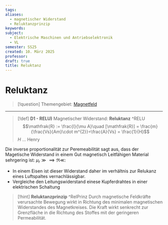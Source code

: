 ```yaml
---
tags: 
aliases:
  - magnetischer Widerstand
  - Reluktanzprinzip
keywords: 
subject:
  - Elektrische Maschinen und Antriebselektronik
  - VL
semester: SS25
created: 10. März 2025
professor: 
draft: true
title: Reluktanz
---
```

 

# Reluktanz

> [!question] Themengebiet: [Magnetfeld](Magnetisches%20Feld.md)

---

> [!def] **D1 - RELU)** Magnetischer Widerstand: **Reluktanz** ^RELU
> $$\mathfrak{R} := \frac{l}{\mu A}\quad [\mathfrak{R}] = \frac{m}{\frac{Vs}{Am}\cdot m^{2}}=\frac{A}{Vs} = \frac{1}{H}$$
> $H$ ... Henry

Die inverse proportionalität zur Peremeabilität sagt aus, dass der Magetische Widerstand in einem Gut magnetisch Leitfähigen Material sehrgering ist: $\mu_{r}\gg \implies \mathfrak{R}\ll$:
- In einem Eisen ist dieser Widerstand daher im verhältnis zur Relukanz eines Luftspaltes vernachlässigbar.
- Vergleiche den Leitungswiderstand einese Kupferdrahtes in einer elektrischen Schaltung

> [!hint] **Reluktanzprinzip** ^RelPrinz
> Durch magnetische Feldkräfte verursachte Bewegung wirkt in Richtung des minimalen magnetischen Widerstandes des Magnetkreises.
> Die Kraft wirkt senkrecht zur Grenzfläche in die Richtung des Stoffes mit der geringeren Permeabilität.
